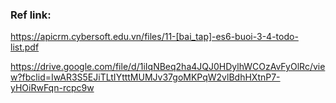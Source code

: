 ### Ref link:

https://apicrm.cybersoft.edu.vn/files/11-[bai_tap]-es6-buoi-3-4-todo-list.pdf

https://drive.google.com/file/d/1iIqNBeq2ha4JQJ0HDylhWCOzAvFyOlRc/view?fbclid=IwAR3S5EJiTLtIYtttMUMJv37goMKPqW2vlBdhHXtnP7-yHOiRwFqn-rcpc9w
